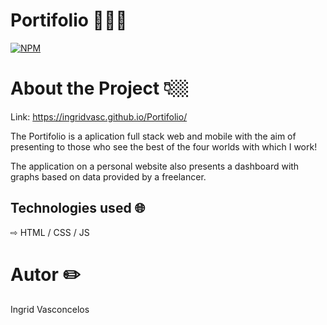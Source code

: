 # Portifolio 👩🏻‍💻
[![NPM](https://img.shields.io/npm/l/react)](https://github.com/Ingridvasc/Portifolio/blob/main/LICENSE) 

# About the Project 👇🏼

Link: https://ingridvasc.github.io/Portifolio/

The Portifolio is a aplication full stack web and mobile with the aim of presenting to those who see the best of the four worlds with which I work!

The application on a personal website also presents a dashboard with graphs based on data provided by a freelancer.

## Technologies used 🌐

⇨ HTML / CSS / JS 
  
# Autor ✏️

Ingrid Vasconcelos






